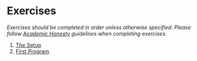 # Exercises

*Exercises should be completed in order unless otherwise specified. Please follow [Academic Honesty](#) guidelines when completing exercises.*

1. [The Setup](1/)
2. [First Program](#)

